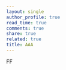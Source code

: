 ```yaml
---
layout: single
author_profile: true
read_time: true
comments: true
share: true
related: true
title: AAA
---
```


FF